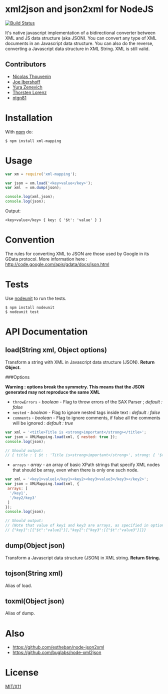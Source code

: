# xml2json and json2xml for NodeJS

[![Build Status](https://secure.travis-ci.org/touv/node-xml-mapping.png?branch=master)](http://travis-ci.org/touv/node-xml-mapping)

It's native javascript implementation of a bidirectional converter between XML and JS data structure (aka JSON).
You can convert any type of XML documents in an Javascript data structure.
You can also do the reverse, converting a Javascript data structure in XML String. XML is still valid.

## Contributors

  * [Nicolas Thouvenin](https://github.com/touv) 
  * [Joe Ibershoff](https://github.com/zacronos)
  * [Yura Zenevich](https://github.com/yzen)
  * [Thorsten Lorenz](https://github.com/thlorenz)
  * [ntgn81](https://github.com/ntgn81)

# Installation

With [npm](http://npmjs.org) do:

    $ npm install xml-mapping


# Usage
```javascript
var xm = require('xml-mapping');

var json = xm.load('<key>value</key>');
var xml  = xm.dump(json);

console.log(xml,json);
console.log(json);
```

Output:

    <key>value</key> { key: { '$t': 'value' } }

# Convention

The rules for converting XML to JSON are those used by Google in its GData protocol. More information here : http://code.google.com/apis/gdata/docs/json.html

# Tests

Use [nodeunit](https://github.com/caolan/nodeunit) to run the tests.

    $ npm install nodeunit
    $ nodeunit test

# API Documentation

## load(String xml, Object options)
Transform a string with XML in Javascript data structure (JSON). 
**Return Object.**

###Options

**Warning : options break the symmetry. This means that the JSON generated may not reproduce the same XML**

* `throwErrors` - *boolean* - Flag to throw errors of the SAX Parser ; *default : false*
* `nested` - *boolean* - Flag to ignore nested tags inside text : *default : false*
* `comments` - *boolean* - Flag to ignore comments, if false all the comments will be ignored : *default : true*

```javascript
var xml = '<title>Title is <strong>important</strong></title>';
var json = XMLMapping.load(xml, { nested: true });
console.log(json);

// Should output:
// { title : { $t : 'Title is<strong>important</strong>', strong: { '$t': 'important' }} }
```

* `arrays` - *array* - an array of basic XPath strings that specify XML nodes that should be array, even when there is only one such node.

```javascript
var xml = '<key1>value1</key1><key2><key3>value3</key3></key2>';
var json = XMLMapping.load(xml, {
 arrays: [
  '/key1',
  '/key2/key3'
 ]
});
console.log(json);

// Should output:
// (Note that value of key1 and key3 are arrays, as specified in options)
// {"key1":[{"$t":"value1"}],"key2":{"key3":[{"$t":"value3"}]}}
```


## dump(Object json)
Transform a Javascript data structure (JSON) in XML string. **Return String.**

## tojson(String xml)
Alias of load.

## toxml(Object json)
Alias of dump.

# Also

* https://github.com/estheban/node-json2xml
* https://github.com/buglabs/node-xml2json

# License

[MIT/X11](https://raw.github.com/touv/node-xml-mapping/master/LICENSE)
